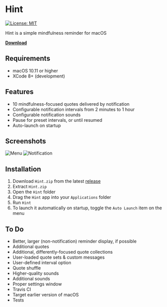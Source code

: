 # Hint
[![License: MIT](https://img.shields.io/badge/License-MIT-yellow.svg)](https://opensource.org/licenses/MIT)

Hint is a simple mindfulness reminder for macOS

**[Download](https://github.com/crsmithdev/hint/releases)**

## Requirements

- macOS 10.11 or higher
- XCode 8+ (development)

## Features

- 10 mindfulness-focused quotes delivered by notification
- Configurable notification intervals from 2 minutes to 1 hour
- Configurable notification sounds
- Pause for preset intervals, or until resumed
- Auto-launch on startup

## Screenshots

![Menu](https://raw.githubusercontent.com/crsmithdev/hint/master/Screenshots/menu.png)
![Notification](https://raw.githubusercontent.com/crsmithdev/hint/master/Screenshots/notification.png)

## Installation

1. Download `Hint.zip` from the latest [release](https://github.com/crsmithdev/hint/releases)
2. Extract `Hint.zip`
3. Open the `Hint` folder
4. Drag the `Hint` app into your `Applications` folder
5. Run `Hint`
6. To launch it automatically on startup, toggle the `Auto Launch` item on the menu

## To Do

- Better, larger (non-notification) reminder display, if possible
- Additional quotes
- Additional, differently-focused quote collections
- User-loaded quote sets & custom messages
- User-defined interval option
- Quote shuffle
- Higher-quality sounds
- Additional sounds
- Proper settings window
- Travis CI
- Target earlier version of macOS
- Tests
